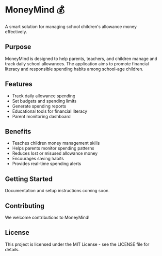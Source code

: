 # MoneyMind 💰

A smart solution for managing school children's allowance money effectively.

## Purpose

MoneyMind is designed to help parents, teachers, and children manage and track daily school allowances. The application aims to promote financial literacy and responsible spending habits among school-age children.

## Features

- Track daily allowance spending
- Set budgets and spending limits
- Generate spending reports
- Educational tools for financial literacy
- Parent monitoring dashboard

## Benefits

- Teaches children money management skills
- Helps parents monitor spending patterns
- Reduces lost or misused allowance money
- Encourages saving habits
- Provides real-time spending alerts

## Getting Started

Documentation and setup instructions coming soon.

## Contributing

We welcome contributions to MoneyMind!

## License

This project is licensed under the MIT License - see the LICENSE file for details.
